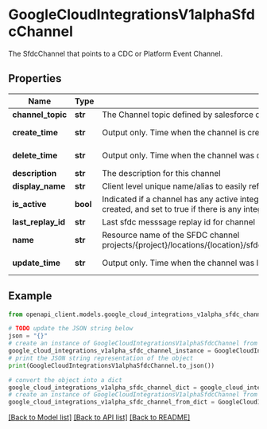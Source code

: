 # GoogleCloudIntegrationsV1alphaSfdcChannel

The SfdcChannel that points to a CDC or Platform Event Channel.

## Properties

Name | Type | Description | Notes
------------ | ------------- | ------------- | -------------
**channel_topic** | **str** | The Channel topic defined by salesforce once an channel is opened | [optional] 
**create_time** | **str** | Output only. Time when the channel is created | [optional] [readonly] 
**delete_time** | **str** | Output only. Time when the channel was deleted. Empty if not deleted. | [optional] [readonly] 
**description** | **str** | The description for this channel | [optional] 
**display_name** | **str** | Client level unique name/alias to easily reference a channel. | [optional] 
**is_active** | **bool** | Indicated if a channel has any active integrations referencing it. Set to false when the channel is created, and set to true if there is any integration published with the channel configured in it. | [optional] 
**last_replay_id** | **str** | Last sfdc messsage replay id for channel | [optional] 
**name** | **str** | Resource name of the SFDC channel projects/{project}/locations/{location}/sfdcInstances/{sfdc_instance}/sfdcChannels/{sfdc_channel}. | [optional] 
**update_time** | **str** | Output only. Time when the channel was last updated | [optional] [readonly] 

## Example

```python
from openapi_client.models.google_cloud_integrations_v1alpha_sfdc_channel import GoogleCloudIntegrationsV1alphaSfdcChannel

# TODO update the JSON string below
json = "{}"
# create an instance of GoogleCloudIntegrationsV1alphaSfdcChannel from a JSON string
google_cloud_integrations_v1alpha_sfdc_channel_instance = GoogleCloudIntegrationsV1alphaSfdcChannel.from_json(json)
# print the JSON string representation of the object
print(GoogleCloudIntegrationsV1alphaSfdcChannel.to_json())

# convert the object into a dict
google_cloud_integrations_v1alpha_sfdc_channel_dict = google_cloud_integrations_v1alpha_sfdc_channel_instance.to_dict()
# create an instance of GoogleCloudIntegrationsV1alphaSfdcChannel from a dict
google_cloud_integrations_v1alpha_sfdc_channel_from_dict = GoogleCloudIntegrationsV1alphaSfdcChannel.from_dict(google_cloud_integrations_v1alpha_sfdc_channel_dict)
```
[[Back to Model list]](../README.md#documentation-for-models) [[Back to API list]](../README.md#documentation-for-api-endpoints) [[Back to README]](../README.md)



